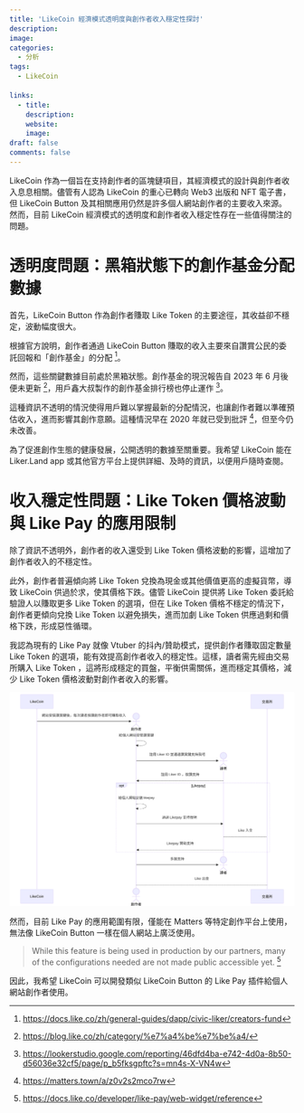 ```yaml
---
title: 'LikeCoin 經濟模式透明度與創作者收入穩定性探討'
description:
image: 
categories:
  - 分析
tags:
  - LikeCoin
  
links:
  - title: 
    description: 
    website: 
    image: 
draft: false
comments: false
---
```

LikeCoin 作為一個旨在支持創作者的區塊鏈項目，其經濟模式的設計與創作者收入息息相關。儘管有人認為 LikeCoin 的重心已轉向 Web3 出版和 NFT 電子書，但 LikeCoin Button 及其相關應用仍然是許多個人網站創作者的主要收入來源。然而，目前 LikeCoin 經濟模式的透明度和創作者收入穩定性存在一些值得關注的問題。

# 透明度問題：黑箱狀態下的創作基金分配數據

首先，LikeCoin Button 作為創作者賺取 Like Token 的主要途徑，其收益卻不穩定，波動幅度很大。

根據官方說明，創作者通過 LikeCoin Button 賺取的收入主要來自讚賞公民的委託回報和「創作基金」的分配 [^LikeCoin Docs]。

然而，這些關鍵數據目前處於黑箱狀態。創作基金的現況報告自 2023 年 6 月後便未更新 [^LikeCoin Report]，用戶鑫大叔製作的創作基金排行榜也停止運作 [^User Report]。

這種資訊不透明的情況使得用戶難以掌握最新的分配情況，也讓創作者難以準確預估收入，進而影響其創作意願。這種情況早在 2020 年就已受到批評 [^User Comments]，但至今仍未改善。

為了促進創作生態的健康發展，公開透明的數據至關重要。我希望 LikeCoin 能在 Liker.Land app 或其他官方平台上提供詳細、及時的資訊，以便用戶隨時查閱。

# 收入穩定性問題：Like Token 價格波動與 Like Pay 的應用限制

除了資訊不透明外，創作者的收入還受到 Like Token 價格波動的影響，這增加了創作者收入的不穩定性。

此外，創作者普遍傾向將 Like Token 兌換為現金或其他價值更高的虛擬貨幣，導致 LikeCoin 供過於求，使其價格下跌。儘管 LikeCoin 提供將 Like Token 委託給驗證人以賺取更多 Like Token 的選項，但在 Like Token 價格不穩定的情況下，創作者更傾向兌換 Like Token 以避免損失，進而加劇 Like Token 供應過剩和價格下跌，形成惡性循環。

我認為現有的 Like Pay 就像 Vtuber 的抖內/贊助模式，提供創作者賺取固定數量 Like Token 的選項，能有效提高創作者收入的穩定性。這樣，讀者需先經由交易所購入 Like Token ，這將形成穩定的買盤，平衡供需關係，進而穩定其價格，減少 Like Token 價格波動對創作者收入的影響。

![](image.svg)

然而，目前 Like Pay 的應用範圍有限，僅能在 Matters 等特定創作平台上使用，無法像 LikeCoin Button 一樣在個人網站上廣泛使用。

> While this feature is being used in production by our partners, many of the configurations needed are not made public accessible yet. [^Like Pay]

因此，我希望 LikeCoin 可以開發類似 LikeCoin Button 的 Like Pay 插件給個人網站創作者使用。

[^LikeCoin Docs]: https://docs.like.co/zh/general-guides/dapp/civic-liker/creators-fund

[^LikeCoin Report]: https://blog.like.co/zh/category/%e7%a4%be%e7%be%a4/

[^User Report]: https://lookerstudio.google.com/reporting/46dfd4ba-e742-4d0a-8b50-d56036e32cf5/page/p_b5fksgpftc?s=mn4s-X-VN4w

[^User Comments]: https://matters.town/a/z0v2s2mco7rw

[^Like Pay]: https://docs.like.co/developer/like-pay/web-widget/reference

